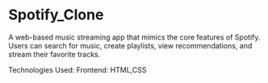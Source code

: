 # Spotify_Clone

A web-based music streaming app that mimics the core features of Spotify. Users can search for music, create playlists, view recommendations, and stream their favorite tracks.

Technologies Used:
Frontend: HTML,CSS

